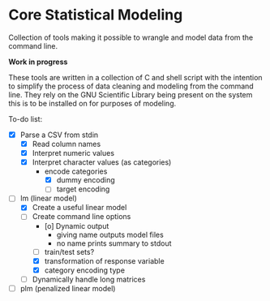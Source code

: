 # Core Statistical Modeling

Collection of tools making it possible to wrangle and model data from the
command line.

**Work in progress**

These tools are written in a collection of C and shell script with the
intention to simplify the process of data cleaning and modeling from the
command line. They rely on the GNU Scientific Library being present on the
system this is to be installed on for purposes of modeling.

To-do list:
- [X] Parse a CSV from stdin
	- [X] Read column names
	- [X] Interpret numeric values
	- [X] Interpret character values (as categories)
		- encode categories
			- [X] dummy encoding
			- [ ] target encoding
- [ ] lm (linear model)
	- [X] Create a useful linear model
	- [ ] Create command line options
		- [o] Dynamic output
			- giving name outputs model files
			- no name prints summary to stdout
		- [ ] train/test sets?
		- [X] transformation of response variable
		- [X] category encoding type
	- [ ] Dynamically handle long matrices
- [ ] plm (penalized linear model)
